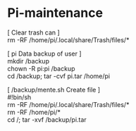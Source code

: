 # Pi-maintenance

[ Clear trash can ]  
rm -RF /home/pi/.local/share/Trash/files/*  

[ pi Data backup of user ]  
mkdir /backup  
chown -R pi:pi /backup  
cd /backup; tar -cvf pi.tar /home/pi  

[ /backup/mente.sh Create file ]  
#!bin/sh  
rm -RF /home/pi/.local/share/Trash/files/*  
rm -RF /home/pi/*  
cd /; tar -xvf /backup/pi.tar  
